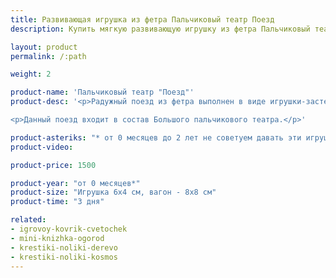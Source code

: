 ```yaml
---
title: Развивающая игрушка из фетра Пальчиковый театр Поезд
description: Купить мягкую развивающую игрушку из фетра Пальчиковый театр Поезд в магазине KiddyTrick

layout: product
permalink: /:path

weight: 2

product-name: 'Пальчиковый театр "Поезд"'
product-desc: '<p>Радужный поезд из фетра выполнен в виде игрушки-застежки. Все вагоны соединяются друг с другом различными застежками - пуговка, фастекс, кнопка, магнит, липучка, шнуровка и ремешок. Пальчиковые зверушки рассаживаются по вагонам, в зависимости от того, чем они сегодня собрались пообедать.</p>

<p>Данный поезд входит в состав Большого пальчикового театра.</p>'

product-asteriks: "* от 0 месяцев до 2 лет не советуем давать эти игрушки в руки ребенку, рекомендуем использовать только в целях привлечения внимания."
product-video:

product-price: 1500

product-year: "от 0 месяцев*"
product-size: "Игрушка 6х4 см, вагон - 8х8 см"
product-time: "3 дня"

related:
- igrovoy-kovrik-cvetochek
- mini-knizhka-ogorod
- krestiki-noliki-derevo
- krestiki-noliki-kosmos
---
```

	
